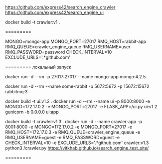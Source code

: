 https://github.com/express42/search_engine_crawler
https://github.com/express42/search_engine_ui

docker build -t crawler:v1 .

=========

MONGO=mongo-app
MONGO_PORT=27017
RMQ_HOST=rabbit-app
RMQ_QUEUE=crawler_engine_queue
RMQ_USERNAME=user
RMQ_PASSWORD=password
CHECK_INTERVAL=10
EXCLUDE_URLS='.*github.com'

========= локальный запуск

docker run -d --rm -p 27017:27017 --name mongo-app mongo:4.2.5

docker run -d --rm --name some-rabbit -p 5672:5672 -p 15672:15672 rabbitmq:3

docker build -t ui:v1.2 .
docker run -d --rm --name ui -p 8000:8000 -e MONGO=172.17.0.2 -e MONGO_PORT=27017 -e FLASK_APP=/ui.py ui:v1.2 gunicorn -b 0.0.0.0 ui:app

docker build -t crawler:v1.3 .
docker run -d --name crawler-app -p 8001:8000 -e MONGO=172.17.0.2 -e MONGO_PORT=27017 -e RMQ_HOST=172.17.0.3 -e RMQ_QUEUE=crawler_engine_queue -e RMQ_USERNAME=guest -e RMQ_PASSWORD=guest -e CHECK_INTERVAL=10 -e EXCLUDE_URLS='.*github.com' crawler:v1.3 python3 /crawler.py https://vitkhab.github.io/search_engine_test_site/

=========
